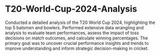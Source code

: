 # T20-World-Cup-2024-Analysis
Conducted a detailed analysis of the T20 World Cup 2024, highlighting the top 5 batsmen and bowlers. Performed extensive data wrangling and analysis to evaluate team performances, assess the impact of toss decisions on match outcomes, and calculate winning percentages. The primary goal was to uncover crucial performance insights and trends to improve understanding and inform strategic decision-making in cricket.
